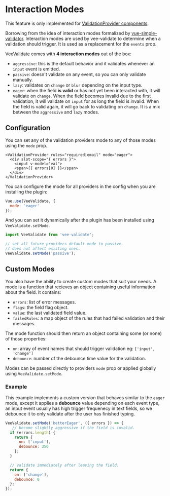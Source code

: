 # Interaction Modes

This feature is only implemented for [ValidationProvider components](./components/validation-provider.md).

Borrowing from the idea of interaction modes formalized by [vue-simple-validator](http://simple-vue-validator.magictek.cn/#m_modes). Interaction modes are used by vee-validate to determine when a validation should trigger. It is used as a replacement for the `events` prop.

VeeValidate comes with **4 interaction modes** out of the box:

- `aggressive`: this is the default behavior and it validates whenever an `input` event is emitted.
- `passive`: doesn't validate on any event, so you can only validate manually.
- `lazy`: validates on `change` or `blur` depending on the input type.
- `eager`: when the field **is valid** or has not yet been interacted with, it will validate on `change`. When the field becomes invalid due to the first validation, it will validate on `input` for as long the field is invalid. When the field is valid again, it will go back to validating on `change`. It is a mix between the `aggressive` and `lazy` modes.

## Configuration

You can set any of the validation providers mode to any of those modes using the `mode` prop.

```vue
<ValidationProvider rules="required|email" mode="eager">
  <div slot-scope="{ errors }">
    <input v-model="val">
    <span>{{ errors[0] }}</span>
  </div>
</ValidationProvider>
```

You can configure the mode for all providers in the config when you are installing the plugin:

```js
Vue.use(VeeValidate, {
  mode: 'eager'
});
```

And you can set it dynamically after the plugin has been installed using `VeeValidate.setMode`.

```js
import VeeValidate from 'vee-validate';

// set all future providers default mode to passive.
// does not affect existing ones.
VeeValidate.setMode('passive');
```

## Custom Modes

You also have the ability to create custom modes that suit your needs. A mode is a function that recieves an object containing useful information about the field. It contains:

- `errors`: list of error messages.
- `flags`: the field flag object.
- `value`: the last validated field value.
- `failedRules`: a map object of the rules that had failed validation and their messages.

The mode function should then return an object containing some (or none) of those properties:

- `on`: array of event names that should trigger validation eg: `['input', 'change']`
- `debounce`: number of the debounce time value for the validation.

Modes can be passed directly to providers `mode` prop or applied globally using `VeeValidate.setMode`.

### Example

This example implements a custom version that behaves similar to the `eager` mode, except it applies a **debounce** value depending on each event type, an input event usually has high trigger frequenecy in text fields, so we debounce it to only validate after the user has finished typing.

```js
VeeValidate.setMode('betterEager', ({ errors }) => {
   // become slightly aggressive if the field is invalid.
  if (errors.length) {
    return {
      on: ['input'],
      debounce: 350
    };
  }

  // validate immediately after leaving the field.
  return {
    on: ['change'],
    debounce: 0
  };
});
```
